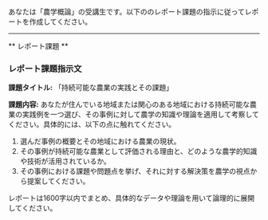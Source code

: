 あなたは「農学概論」の受講生です。以下ののレポート課題の指示に従ってレポートを作成してください。

---------------------------------------
** レポート課題 **

### レポート課題指示文

**課題タイトル:** 「持続可能な農業の実践とその課題」

**課題内容:** 
あなたが住んでいる地域または関心のある地域における持続可能な農業の実践例を一つ選び、その事例に対して農学の知識や理論を適用して考察してください。具体的には、以下の点に触れてください。

1. 選んだ事例の概要とその地域における農業の現状。
2. その事例が持続可能な農業として評価される理由と、どのような農学的知識や技術が活用されているか。
3. その事例における課題や問題点を挙げ、それに対する解決策を農学の視点から提案してください。

レポートは1600字以内でまとめ、具体的なデータや理論を用いて論理的に展開してください。